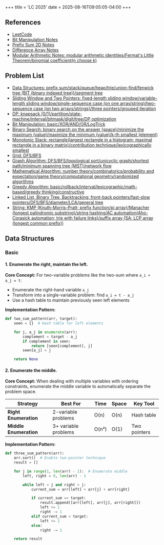 +++
title = 'LC 2025'
date = 2025-08-16T09:05:05-04:00
+++

## References

- [LeetCode](https://leetcode.cn/)
- [Bit Manipulation Notes](https://leetcode.cn/discuss/post/3571304/cong-ji-he-lun-dao-wei-yun-suan-chang-ji-enve/)
- [Prefix Sum 2D Notes](https://leetcode.cn/discuss/post/3573466/tu-jie-er-wei-qian-zhui-he-fu-mo-ban-dai-s2ag/)
- [Difference Array Notes](https://leetcode.cn/discuss/post/3573741/suan-fa-xiao-ke-tang-chai-fen-shu-zu-pyt-fyl2/)
- [Modular Arithmetic Notes: modular arithmetic identities/Fermat's Little Theorem/binomial coefficient(n choose k)](https://leetcode.cn/discuss/post/3584387/fen-xiang-gun-mo-yun-suan-de-shi-jie-dan-7xgu/)

## Problem List

- [Data Structures: prefix sum/stack/queue/heap/trie/union-find/fenwick tree (BIT (binary indexed tree))/segment tree](https://leetcode.cn/discuss/post/3583665/fen-xiang-gun-ti-dan-chang-yong-shu-ju-j-bvmv/)
- [Sliding Window and Two Pointers: fixed-length sliding window/variable-length sliding window/single-sequence case (on one array/string)/two-sequence case (on two arrays/strings)/three pointers/grouped iteration](https://leetcode.cn/circle/discuss/0viNMK/)
- [DP: knapsack (0/1)/partition/state-machine/interval/bitmask/digit/tree/DP optimization](https://leetcode.cn/discuss/post/3581838/fen-xiang-gun-ti-dan-dong-tai-gui-hua-ru-007o/)
- [Bit Manipulation: basic/XOR/AND/OR/LogTrick](https://leetcode.cn/discuss/post/3580371/fen-xiang-gun-ti-dan-wei-yun-suan-ji-chu-nth4/)
- [Binary Search: binary search on the answer (space)/minimize the maximum (value)/maximize the minimum (value)/k-th smallest (element)](https://leetcode.cn/discuss/post/3581838/fen-xiang-gun-ti-dan-dong-tai-gui-hua-ru-007o/)
- [Monotonic Stack: rectangle(largest rectangle in a histogram; maximal rectangle in a binary matrix)/contribution technique/lexicographically smallest](https://leetcode.cn/discuss/post/3579480/ti-dan-dan-diao-zhan-ju-xing-xi-lie-zi-d-u4hk/)
- [Grid: DFS/BFS](https://leetcode.cn/discuss/post/3580195/fen-xiang-gun-ti-dan-wang-ge-tu-dfsbfszo-l3pa/)
- [Graph Algorithm: DFS/BFS/topological sort/unicyclic graph/shortest path/minimum spanning tree (MST)/network flow](https://leetcode.cn/discuss/post/3581143/fen-xiang-gun-ti-dan-tu-lun-suan-fa-dfsb-qyux/)
- [Mathematical Algorithm: number theory/combinatorics/probability and expectation/game theory/computational geometry/randomized algorithms](https://leetcode.cn/discuss/post/3584388/)
- [Greedy Algorithm: basic/rollback/interval/lexicographic/math-based/greedy thinking/constructive](https://leetcode.cn/discuss/post/3091107/fen-xiang-gun-ti-dan-tan-xin-ji-ben-tan-k58yb/)
- [Linked List, Binary Tree, Backtracking: front-back pointers/fast-slow pointers/DFS/BFS/diameter/LCA/general tree](https://leetcode.cn/discuss/post/3142882/fen-xiang-gun-ti-dan-lian-biao-er-cha-sh-6srp/)
- [String: KMP (Knuth-Morris-Pratt; prefix function/pi array)/Manacher (longest palindromic substring)/string hashing/AC automation(Aho-Corasick automation; trie with failure links)/suffix array (SA; LCP array (longest common prefix))](https://leetcode.cn/discuss/post/3144832/fen-xiang-gun-ti-dan-zi-fu-chuan-kmpzhan-ugt4/)

## Data Structures

### Basic

#### 1. Enumerate the right, maintain the left.

**Core Concept:**
For two-variable problems like the two-sum where `a_i + a_j = t`:

- Enumerate the right-hand variable `a_j`
- Transform into a single-variable problem: find `a_i = t - a_j`
- Use a hash table to maintain previously seen left elements

**Implementation Pattern:**

```python
def two_sum_pattern(arr, target):
    seen = {}  # Hash table for left elements

    for j, a_j in enumerate(arr):
        complement = target - a_j
        if complement in seen:
            return [seen[complement], j]
        seen[a_j] = j

    return None
```

#### 2. Enumerate the middle.

**Core Concept:**
When dealing with multiple variables with ordering constraints, enumerate the middle variable to automatically separate the problem space.

| Strategy               | Best For             | Time  | Space | Key Tool     |
| ---------------------- | -------------------- | ----- | ----- | ------------ |
| **Right Enumeration**  | 2-variable problems  | O(n)  | O(n)  | Hash table   |
| **Middle Enumeration** | 3+ variable problems | O(n²) | O(1)  | Two pointers |

**Implementation Pattern:**

```python
def three_sum_pattern(arr):
    arr.sort()  # Enable two-pointer technique
    result = []

    for j in range(1, len(arr) - 1):  # Enumerate middle
        left, right = 0, len(arr) - 1

        while left < j and right > j:
            current_sum = arr[left] + arr[j] + arr[right]

            if current_sum == target:
                result.append([arr[left], arr[j], arr[right]])
                left += 1
                right -= 1
            elif current_sum < target:
                left += 1
            else:
                right -= 1

    return result
```
